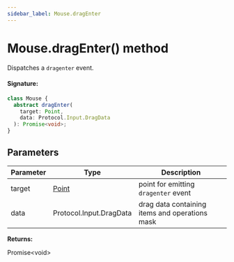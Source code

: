 ```yaml
---
sidebar_label: Mouse.dragEnter
---
```


# Mouse.dragEnter() method

Dispatches a `dragenter` event.

#### Signature:

```typescript
class Mouse {
  abstract dragEnter(
    target: Point,
    data: Protocol.Input.DragData
  ): Promise<void>;
}
```

## Parameters

| Parameter | Type                          | Description                                     |
| --------- | ----------------------------- | ----------------------------------------------- |
| target    | [Point](./puppeteer.point.md) | point for emitting <code>dragenter</code> event |
| data      | Protocol.Input.DragData       | drag data containing items and operations mask  |

**Returns:**

Promise&lt;void&gt;
